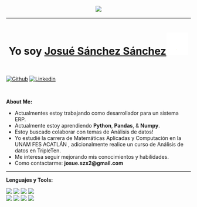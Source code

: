 <p align="center">
  <img src="https://media.licdn.com/dms/image/v2/D4E16AQG0uNeVB8Nk2Q/profile-displaybackgroundimage-shrink_350_1400/B4EZk33Q13IoAY-/0/1757578858729?e=1761177600&v=beta&t=tCgivCrL_XnyE_lRDbswYEEGSbsU5meuFnTCYUi8RrI" height="230"/>
</p>

<hr>
<h1 align="center">Yo soy <a href="https://github.com/Aryagm">Josué Sánchez Sánchez<a><img src="https://github.com/Kathryn-Jie/Kathryn-Jie/blob/main/wave.gif" width="60px"/></h1>
<Br>

[![Github](https://img.shields.io/badge/-Github-000?style=flat&logo=Github&logoColor=white)](https://github.com/n-borre)
[![Linkedin](https://img.shields.io/badge/-LinkedIn-blue?style=flat&logo=Linkedin&logoColor=white)](https://www.linkedin.com/in/josu%C3%A9-s%C3%A1nchez-s%C3%A1nchez-nb/)

&nbsp;

<!-- Talking about you -->
**About Me:**

- Actualmentes estoy trabajando como desarrollador para un sistema ERP.
- Actualmente estoy aprendiendo  __Python__, __Pandas__, & __Numpy__.
- Estoy buscado colaborar con temas de Análisis de datos!
- Yo estudié la carrera de Matemáticas Aplicadas y Computación en la UNAM FES ACATLÁN , adicionalmente realice un curso de Análisis de datos en TripleTen.
- Me interesa seguir mejorando mis conocimientos y habilidades.
- Como contactarme: __josue.szx2@gmail.com__

---


**Lenguajes y Tools:**

<p>
  <code><img width="15%" src="https://www.vectorlogo.zone/logos/python/python-ar21.svg"></code>
  <code><img width="15%" src="https://numpy.org/doc/stable/_static/numpylogo.svg"></code>
  <code><img width="15%" src="https://pandas.pydata.org/static/img/pandas_white.svg"></code>
  <code><img width="15%" src="https://matplotlib.org/_static/logo_dark.svg"></code>
  <br />
  <code><img width="15%" src="https://www.tableau.com/themes/custom/tableau_www/logo.v2.svg"></code>
  <code><img width="15%" src="https://www.vectorlogo.zone/logos/jupyter/jupyter-ar21.svg"></code>
  <code><img width="15%" src="https://www.vectorlogo.zone/logos/git-scm/git-scm-ar21.svg"></code>
  <code><img width="15%" src="https://www.manualweb.net/img/logos/sql.png"></code>
  <br />
   
</p>

